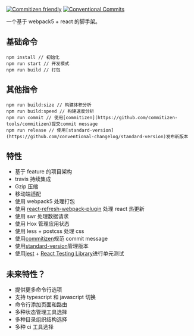[![Commitizen friendly](https://img.shields.io/badge/commitizen-friendly-brightgreen.svg?maxAge=2592000)](http://commitizen.github.io/cz-cli/)
[![Conventional Commits](https://img.shields.io/badge/Conventional%20Commits-1.0.0-brightgreen.svg?maxAge=2592000)](https://conventionalcommits.org)

一个基于 webpack5 + react 的脚手架。

## 基础命令

```
npm install // 初始化
npm run start // 开发模式
npm run build // 打包
```

## 其他指令

```
npm run build:size // 构建体积分析
npm run build:speed // 构建速度分析
npm run commit // 使用[commitizen](https://github.com/commitizen-tools/commitizen)提交commit message
npm run release // 使用[standard-version](https://github.com/conventional-changelog/standard-version)发布新版本
```

## 特性

- 基于 feature 的项目架构
- travis 持续集成
- Gzip 压缩
- 移动端适配
- 使用 webpack5 处理打包
- 使用 [react-refresh-webpack-plugin](https://github.com/pmmmwh/react-refresh-webpack-plugin) 处理 react 热更新
- 使用 swr 处理数据请求
- 使用 Hox 管理应用状态
- 使用 less + postcss 处理 css
- 使用[commitizen](https://github.com/commitizen-tools/commitizen)规范 commit message
- 使用[standard-version](https://github.com/conventional-changelog/standard-version)管理版本
- 使用[jest](https://jestjs.io/) + [React Testing Library](https://testing-library.com/docs/react-testing-library/intro/)进行单元测试

## 未来特性？

- 提供更多命令行选项
- 支持 typescript 和 javascript 切换
- 命令行添加页面和路由
- 多种状态管理工具选择
- 多种目录组织结构选择
- 多种 ci 工具选择
